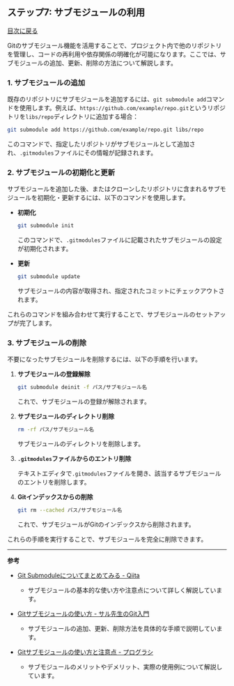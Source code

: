 ## ステップ7: サブモジュールの利用

[目次に戻る](README.md)

Gitのサブモジュール機能を活用することで、プロジェクト内で他のリポジトリを管理し、コードの再利用や依存関係の明確化が可能になります。ここでは、サブモジュールの追加、更新、削除の方法について解説します。

### 1. サブモジュールの追加

既存のリポジトリにサブモジュールを追加するには、`git submodule add`コマンドを使用します。例えば、`https://github.com/example/repo.git`というリポジトリを`libs/repo`ディレクトリに追加する場合：

```bash
git submodule add https://github.com/example/repo.git libs/repo
```

このコマンドで、指定したリポジトリがサブモジュールとして追加され、`.gitmodules`ファイルにその情報が記録されます。 

### 2. サブモジュールの初期化と更新

サブモジュールを追加した後、またはクローンしたリポジトリに含まれるサブモジュールを初期化・更新するには、以下のコマンドを使用します。

- **初期化**

  ```bash
  git submodule init
  ```

  このコマンドで、`.gitmodules`ファイルに記載されたサブモジュールの設定が初期化されます。 

- **更新**

  ```bash
  git submodule update
  ```

  サブモジュールの内容が取得され、指定されたコミットにチェックアウトされます。 

これらのコマンドを組み合わせて実行することで、サブモジュールのセットアップが完了します。

### 3. サブモジュールの削除

不要になったサブモジュールを削除するには、以下の手順を行います。

1. **サブモジュールの登録解除**

   ```bash
   git submodule deinit -f パス/サブモジュール名
   ```

   これで、サブモジュールの登録が解除されます。 

2. **サブモジュールのディレクトリ削除**

   ```bash
   rm -rf パス/サブモジュール名
   ```

   サブモジュールのディレクトリを削除します。

3. **`.gitmodules`ファイルからのエントリ削除**

   テキストエディタで`.gitmodules`ファイルを開き、該当するサブモジュールのエントリを削除します。

4. **Gitインデックスからの削除**

   ```bash
   git rm --cached パス/サブモジュール名
   ```

   これで、サブモジュールがGitのインデックスから削除されます。

これらの手順を実行することで、サブモジュールを完全に削除できます。

---

**参考**

- [Git Submoduleについてまとめてみる - Qiita](https://qiita.com/BlueSilverCat/items/19bb9b814572cd35b2ae)
  - サブモジュールの基本的な使い方や注意点について詳しく解説しています。

- [Gitサブモジュールの使い方 - サル先生のGit入門](https://backlog.com/ja/git-tutorial/submodule/)
  - サブモジュールの追加、更新、削除方法を具体的な手順で説明しています。

- [Gitサブモジュールの使い方と注意点 - プログラシ](https://prograshi.com/general/git/how-to-use-git-submodule/)
  - サブモジュールのメリットやデメリット、実際の使用例について解説しています。 
